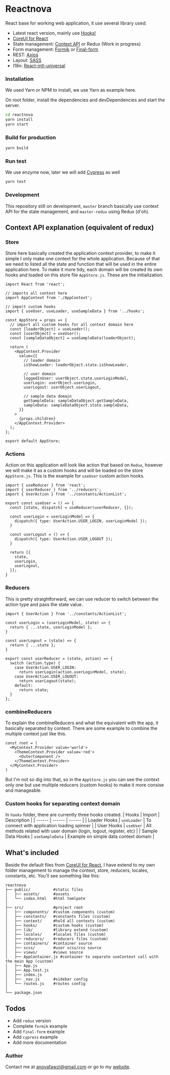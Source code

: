 # Reactnova

React base for working web application, it use several library used:
- Latest react version, mainly use [Hooks!]
- [CoreUI for React]
- State management: [Context API] or Redux (Work in progress)
- Form management: [Formik] or [Final-form]
- REST: [Axios]
- Layout: [SASS]
- I18n: [React-intl-universal]

### Installation

We used Yarn or NPM to install, we use Yarn as example here.

On root folder, install the dependencies and devDependencies and start the server.

```sh
cd reactnova
yarn install
yarn start
```

### Build for production

```sh
yarn build
```

### Run test

We use enzyme now, later we will add [Cypress] as well

```sh
yarn test
```

### Development

This repository still on development, `master` branch basically use context API for the state management, and `master-redux` using Redux (d'oh).

## Context API explanation (equivalent of redux)

### Store
Store here basically created the application context provider, to make it simple I only make one context for the whole application. Because of that we need to listed all the state and function that will be used in the entire application here. To make it more tidy, each domain will be created its own hooks and loaded on this store file `AppStore.js`. These are the initialization.

```react
import React from 'react';

// imports all context here
import AppContext from './AppContext';

// import custom hooks
import { useUser, useLoader, useSampleData } from '../hooks';

const AppStore = props => {
  // import all custom hooks for all context domain here
  const [loaderObject] = useLoader();
  const [userObject] = useUser();
  const [sampleDataObject] = useSampleData(loaderObject);

  return (
    <AppContext.Provider
      value={{
        // loader domain
        isShowLoader: loaderObject.state.isShowLoader,

        // user domain
        loggedInUser: userObject.state.userLoginModel,
        userLogin: userObject.userLogin,
        userLogout: userObject.userLogout,

        // sample data domain
        getSampleData: sampleDataObject.getSampleData,
        sampleData: sampleDataObject.state.sampleData,
      }}
    >
      {props.children}
    </AppContext.Provider>
  );
};

export default AppStore;
```

### Actions
Action on this application will look like action that based on `Redux`, however we will make it as a custom hooks and will be loaded on the store `AppStore.js`. This is the example for `useUser` custom action hooks.

```react
import { useReducer } from 'react';
import { userReducer } from '../reducers';
import { UserAction } from '../constants/ActionList';

export const useUser = () => {
  const [state, dispatch] = useReducer(userReducer, {});

  const userLogin = userLoginModel => {
    dispatch({ type: UserAction.USER_LOGIN, userLoginModel });
  }

  const userLogout = () => {
    dispatch({ type: UserAction.USER_LOGOUT });
  }

  return [{
    state,
    userLogin,
    userLogout,
  }];
}
```

### Reducers
This is pretty straightforward, we can use reducer to switch between the action type and pass the state value.

```react
import { UserAction } from '../constants/ActionList';

const userLogin = (userLoginModel, state) => {
  return { ...state, userLoginModel };
}

const userLogout = (state) => {
  return { ...state };
}

export const userReducer = (state, action) => {
  switch (action.type) {
    case UserAction.USER_LOGIN:
      return userLogin(action.userLoginModel, state);
    case UserAction.USER_LOGOUT:
      return userLogout(state);
    default:
      return state;
  }
};
```

### combineReducers
To explain the combineReducers and what the equivalent with the app, it basically separated by context. There are some example to combine the multiple context just like this.

```react
const root = (
  <MyContext.Provider value='world'>
    <ThemeContext.Provider value='red'>
      <OuterComponent />
    </ThemeContext.Provider>
  </MyContext.Provider>
)
```

But I'm not so dig into that, so in the `AppStore.js` you can see the context only one but use multiple reducers (custom hooks) to make it more consise and manageable.

### Custom hooks for separating context domain

In `hooks` folder,  there are currently three hooks created.
| Hooks | Import | Description |
| ------ | ------ | ------ |
| Loader Hooks | `useLoader` | To connect with application loading spinner |
| User Hooks | `useUser` | All methods related with user domain (login, logout, register, etc) |
| Sample Data Hooks | `useSampleData` | Example on simple data context domain |

## What's included

Beside the default files from [CoreUI for React], I have extend to my own folder management to manage the context, store, reducers, locales, constants, etc. You'll see something like this:

```
reactnova
├── public/          #static files
│   ├── assets/      #assets
│   └── index.html   #html temlpate
│
├── src/             #project root
│   ├── components/  #custom components (custom)
│   ├── constants/   #constants files (custom)
│   ├── context/     #hold all contexts (custom)
│   ├── hooks/       #custom hooks (custom)
│   ├── lib/         #library extend (custom)
│   ├── locales/     #locales files (custom)
│   ├── reducers/    #reducers files (custom)
│   ├── containers/  #container source
│   ├── scss/        #user scss/css source
│   ├── views/       #views source
│   ├── AppContainer.js #container to separate useContext call with the main App (custom)
│   ├── App.js
│   ├── App.test.js
│   ├── index.js
│   ├── _nav.js      #sidebar config
│   └── routes.js    #routes config
│
└── package.json
```

## Todos

 - Add `redux` version
 - Complete `formik` example
 - Add `final-form` example
 - Add `cypress` example
 - Add more documentation

### Author
Contact me at anovafawzi@gmail.com or go to my [website].

   [Hooks!]: <https://reactjs.org/docs/hooks-intro.html>
   [CoreUI for React]: <https://coreui.io/react/>
   [Context API]: <https://reactjs.org/docs/context.html>
   [Formik]: <https://jaredpalmer.com/formik/>
   [Final-form]: <https://github.com/final-form/react-final-form>
   [Axios]: <https://github.com/axios/axios>
   [SASS]: <https://sass-lang.com/>
   [Cypress]: <https://www.cypress.io/>
   [React-intl-universal]: <https://github.com/alibaba/react-intl-universal>
   [website]: <https://anova.id>
